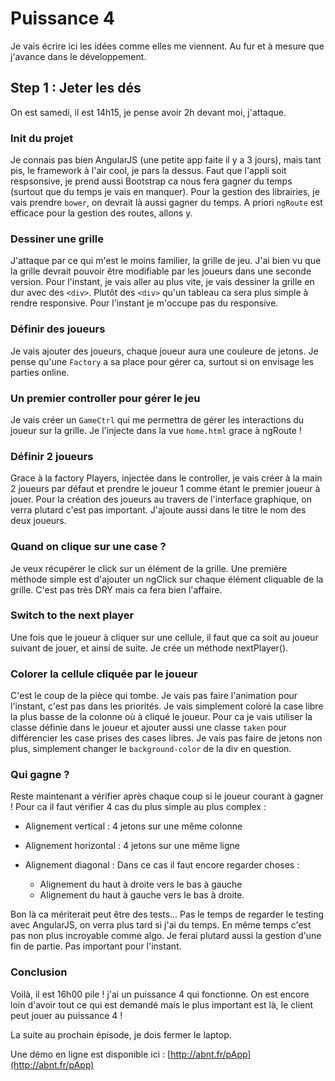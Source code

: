 # Puissance 4

Je vais écrire ici les idées comme elles me viennent. Au fur et à mesure que j'avance dans le développement.

## Step 1 : Jeter les dés
On est samedi, il est 14h15, je pense avoir 2h devant moi, j'attaque.

### Init du projet
Je connais pas bien AngularJS (une petite app faite il y a 3 jours), mais tant pis, le framework à  l'air cool, je pars la dessus. Faut que l'appli soit respsonsive, je prend aussi Bootstrap ca nous fera gagner du temps (surtout que du temps je vais en manquer). Pour la gestion des librairies, je vais prendre ```bower```, on devrait là aussi gagner du temps. A priori ```ngRoute``` est efficace pour la gestion des routes, allons y. 


### Dessiner une grille
J'attaque par ce qui m'est le moins familier, la grille de jeu.
J'ai bien vu que la grille devrait pouvoir être modifiable par les joueurs dans une seconde version.
Pour l'instant, je vais aller au plus vite, je vais dessiner la grille en dur avec des ```<div>```. Plutôt des
```<div>``` qu'un tableau ca sera plus simple à rendre responsive. Pour l'instant je m'occupe pas du responsive.

### Définir des joueurs
Je vais ajouter des joueurs, chaque joueur aura une couleure de jetons. Je pense qu'une ```Factory``` a sa place
pour gérer ca, surtout si on envisage les parties online.

### Un premier controller pour gérer le jeu
Je vais créer un ```GameCtrl``` qui me permettra de gérer les interactions du joueur sur la grille.
Je l'injecte dans la vue ```home.html``` grace à ngRoute !

### Définir 2 joueurs
Grace à la factory Players, injectée dans le controller, je vais créer à la main 2 joueurs par défaut
et prendre le joueur 1 comme étant le premier joueur à jouer.
Pour la création des joueurs au travers de l'interface graphique, on verra plutard c'est pas important.
J'ajoute aussi dans le titre le nom des deux joueurs.

### Quand on clique sur une case ?
Je veux récupérer le click sur un élément de la grille. Une première méthode simple est d'ajouter un ngClick
sur chaque élément cliquable de la grille. C'est pas très DRY mais ca fera bien l'affaire.

### Switch to the next player
Une fois que le joueur à cliquer sur une cellule, il faut que ca soit au joueur suivant de jouer, et ainsi de suite.
Je crée un méthode nextPlayer().

### Colorer la cellule cliquée par le joueur
C'est le coup de la pièce qui tombe. Je vais pas faire l'animation pour l'instant, c'est pas dans les priorités.
Je vais simplement coloré la case libre la plus basse de la colonne où à cliqué le joueur.
Pour ca je vais utiliser la classe définie dans le joueur et ajouter aussi une classe ```taken``` pour
différencier les case prises des cases libres.
Je vais pas faire de jetons non plus, simplement changer le ```background-color``` de la div en question.

### Qui gagne ?
Reste maintenant a vérifier après chaque coup si le joueur courant à gagner !
Pour ca il faut vérifier 4 cas du plus simple au plus complex :

- Alignement vertical : 4 jetons sur une même colonne
- Alignement horizontal : 4 jetons sur une même ligne
- Alignement diagonal : Dans ce cas il faut encore regarder  choses :

   - Alignement du haut à droite vers le bas à gauche
   - Alignement du haut à gauche vers le bas à droite.

Bon là ca mériterait peut être des tests... Pas le temps de regarder le testing avec AngularJS, on verra plus tard
si j'ai du temps. En même temps c'est pas non plus incroyable comme algo.
Je ferai plutard aussi la gestion d'une fin de partie. Pas important pour l'instant.

### Conclusion
Voilà, il est 16h00 pile ! j'ai un puissance 4 qui fonctionne.
On est encore loin d'avoir tout ce qui est demandé mais le plus important est là, le client peut jouer au puissance 4 !

La suite au prochain épisode, je dois fermer le laptop.

Une démo en ligne est disponible ici : [http://abnt.fr/pApp](http://abnt.fr/pApp)